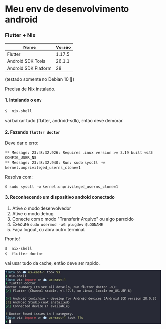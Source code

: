 # Meu env de desenvolvimento android

### Flutter + Nix

| Nome | Versão |
| - | - |
| Flutter | 1.17.5 |
| Android SDK Tools | 26.1.1 |
| Android SDK Platform | 28 |

(testado somente no Debian 10 :orange_heart:)

Precisa de Nix instalado.

#### 1. Intalando o env

```sh
$  nix-shell
```

vai baixar tudo (flutter, android-sdk), então deve demorar.

#### 2. Fazendo `flutter doctor`

Deve dar o erro:

```
** Message: 23:48:32.926: Requires Linux version >= 3.19 built with CONFIG_USER_NS
** Message: 23:48:32.940: Run: sudo sysctl -w kernel.unprivileged_userns_clone=1
```

Resolva com:

```
$ sudo sysctl -w kernel.unprivileged_userns_clone=1
```

#### 3. Reconhecendo um dispositivo android conectado

1. Ative o modo desenvolvedor
2. Ative o modo debug
3. Conecte com o modo "Transferir Arquivo" ou algo parecido
4. Execute `sudo usermod -aG plugdev $LOGNAME`
5. Faça logout, ou abra outro terminal.

Pronto!

```sh
$  nix-shell
$  flutter doctor
```

vai usar tudo da cache, então deve ser rapido.

![](./demo.jpg)
